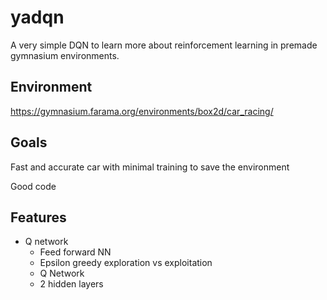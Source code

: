 # yadqn

A very simple DQN to learn more about reinforcement learning in premade gymnasium environments.

## Environment

https://gymnasium.farama.org/environments/box2d/car_racing/

## Goals

Fast and accurate car with minimal training to save the environment

Good code

## Features

* Q network
    * Feed forward NN
    * Epsilon greedy exploration vs exploitation
    * Q Network
    * 2 hidden layers
